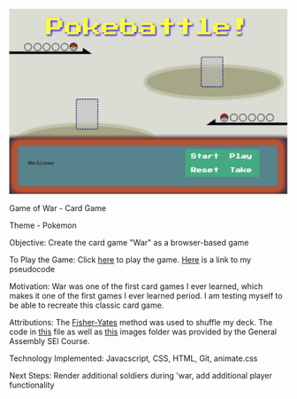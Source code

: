 ![image](/images/pokebattlepic.png)


Game of War - Card Game

Theme - Pokemon

Objective: 
Create the card game "War" as a browser-based game

To Play the Game:
Click [here](https://pokebattlewar.netlify.app/) to play the game. [Here](https://docs.google.com/document/d/1FDr_7BSE_S3VJ1-ZaaZ_GNyVKIOpr0I7Nviz1j0aIv8/edit) is a link to my pseudocode

Motivation:
War was one of the first card games I ever learned, which makes it one of the first games I ever learned period. I am testing myself to be able to recreate this classic card game.

Attributions:
The [Fisher-Yates](https://en.wikipedia.org/wiki/Fisher%E2%80%93Yates_shuffle) method was used to shuffle my deck. The code in [this](/css/cardstarterwar.css) file as well as [this](/images) images folder was provided by the General Assembly SEI Course.

Technology Implemented:
Javacscript,
CSS,
HTML,
Git,
animate.css

Next Steps:
Render additional soldiers during 'war, add additional player functionality
